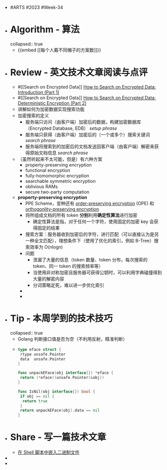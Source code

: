 - #ARTS #2023 #Week-34
- # Algorithm - 算法
  collapsed:: true
	- {{embed [[每个人戴不同帽子的方案数]]}}
- # Review - 英文技术文章阅读与点评
	- #[[Search on Encrypted Data]] [How to Search on Encrypted Data: Introduction (Part 1)](https://esl.cs.brown.edu/blog/how-to-search-on-encrypted-data-introduction-part-1/)
	- #[[Search on Encrypted Data]] [How to Search on Encrypted Data: Deterministic Encryption (Part 2)](https://esl.cs.brown.edu/blog/how-to-search-on-encrypted-data-deterministic-encryption-part-2/)
	- 讲解如何为加密数据实现搜索功能
	- 加密搜索的定义
		- 服务端只访问（由客户端）加密后的数据，构建加密数据库（Encrypted Database, EDB） *setup phrase*
		- 服务端只获得（由客户端）加密后的（一个或多个）搜索关键词 *search phrase*
		- 服务端将搜索到的加密后的文档发送回客户端（由客户端）解密来获得原始文档信息 *search phrase*
	- （虽然听起来不太可能，但是）有六种方案
		- property-preserving encryption
		- functional encryption
		- fully-homomorphic encryption
		- searchable symmetric encryption
		- oblivious RAMs
		- secure two-party computation
	- **property-preserving encryption**
		- PPE Scheme，变种还有 [order-preserving encryption](http://www.cc.gatech.edu/~aboldyre/papers/bclo.pdf) (OPE) 和 [orthogonlity-preserving encryption](http://www.cs.utexas.edu/~jrous/documents/191.pdf)
		- 将所组成文档的所有 token **分别**利用**确定性算法**进行加密
			- 确定性算法是指，对于任何一个字符，使用固定的加密 key 会获得固定的结果
		- 搜索方案：服务器收到加密后的字符，进行匹配（可以直接认为是另一种全文匹配），理想条件下（使用了优化的索引，例如 B-Tree）搜索效率为 O(nlogn)
		- 问题
			- 泄漏了大量的信息（token 数量、token 分布，每次搜索的 token、同一 token 的搜索频率等）
			- 当使用非对称加密且服务器可获得公钥时，可以利用字典碰撞得到大量的解密内容
			- 分词策略定死，难以进一步优化索引
		-
		-
- # Tip - 本周学到的技术技巧
  collapsed:: true
	- Golang 判断接口值是否为空（不利用反射，精准判断）
	- ```go
	  type eface struct {
	   rtype unsafe.Pointer
	   data  unsafe.Pointer
	  }
	  
	  func unpackEFace(obj interface{}) *eface {
	   return (*eface)(unsafe.Pointer(&obj))
	  }
	  
	  func IsNil(obj interface{}) bool {
	   if obj == nil {
	    return true
	   }
	   return unpackEFace(obj).data == nil
	  }
	  ```
- # Share - 写一篇技术文章
	- [在 Shell 脚本中嵌入二进制文件](https://articles.singee.me/embed-bin-in-shell-script)
-
-